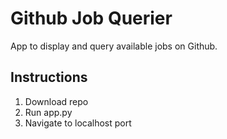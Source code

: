 # Github Job Querier

App to display and query available jobs on Github. 

## Instructions

1. Download repo
2. Run app.py
3. Navigate to localhost port
